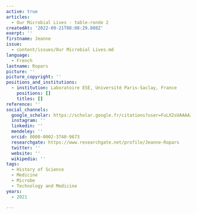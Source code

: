 ```yaml
---
active: true
articles:
  - Our Microbial Lives - table-ronde 2
createdAt: '2022-09-21T08:08:29.808Z'
exerpt: ''
firstname: Jeanne
issue:
  - content/issues/Our Microbial Lives.md
language:
  - French
lastname: Ropars
picture: ''
picture_copyright: ''
positions_and_institutions:
  - institution: Laboratoire ESE, Université Paris-Saclay, France
    positions: []
    titles: []
reference: ''
social_channels:
  google_scholar: https://scholar.google.fr/citations?user=FuLX2sUAAAAJ&hl=fr
  instagram: ''
  linkedin: ''
  mendeley: ''
  orcid: 0000-0002-3740-9673
  researchgate: https://www.researchgate.net/profile/Jeanne-Ropars
  twitter: ''
  website: ''
  wikipedia: ''
tags:
  - History of Science
  - Medicine
  - Microbe
  - Technology and Medicine
years:
  - 2021

---
```


